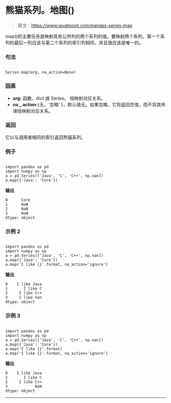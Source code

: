 # 熊猫系列。地图()

> 原文：<https://www.javatpoint.com/pandas-series-map>

map()的主要任务是映射具有公共列的两个系列的值。要映射两个系列，第一个系列的最后一列应该与第二个系列的索引列相同，并且值应该是唯一的。

### 句法

```

Series.map(arg, na_action=None)

```

### 因素

*   **arg:** 函数、dict 或 Series。
    指映射对应关系。
*   **na _ action:**{无，'忽略' }，默认值无。如果忽略，它将返回空值，而不将其传递给映射对应关系。

### 返回

它以与调用者相同的索引返回熊猫系列。

### 例子

```

import pandas as pd
import numpy as np
a = pd.Series(['Java', 'C', 'C++', np.nan])
a.map({'Java': 'Core'})

```

**输出**

```
0      Core
1      NaN
2      NaN
3      NaN
dtype: object

```

### 示例 2

```

import pandas as pd
import numpy as np
a = pd.Series(['Java', 'C', 'C++', np.nan])
a.map({'Java': 'Core'})
a.map('I like {}'.format, na_action='ignore')

```

**输出**

```
0    I like Java
1       I like C
2     I like C++
3     I like nan
dtype: object

```

### 示例 3

```

import pandas as pd
import numpy as np
a = pd.Series(['Java', 'C', 'C++', np.nan])
a.map({'Java': 'Core'})
a.map('I like {}'.format)
a.map('I like {}'.format, na_action='ignore')

```

**输出**

```
0    I like Java
1       I like C
2     I like C++
3            NaN
dtype: object

```

* * *